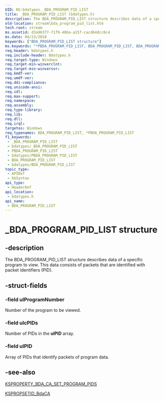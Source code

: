 ```yaml
---
UID: NS:bdatypes._BDA_PROGRAM_PID_LIST
title: _BDA_PROGRAM_PID_LIST (bdatypes.h)
description: The BDA_PROGRAM_PID_LIST structure describes data of a specific program to view. This data consists of packets that are identified with packet identifiers (PID).
old-location: stream\bda_program_pid_list.htm
tech.root: stream
ms.assetid: d3a96377-71f9-40ba-a15f-cacd64dcc6c4
ms.date: 04/23/2018
keywords: ["BDA_PROGRAM_PID_LIST structure"]
ms.keywords: "*PBDA_PROGRAM_PID_LIST, BDA_PROGRAM_PID_LIST, BDA_PROGRAM_PID_LIST structure [Streaming Media Devices], PBDA_PROGRAM_PID_LIST, PBDA_PROGRAM_PID_LIST structure pointer [Streaming Media Devices], _BDA_PROGRAM_PID_LIST, bdaref_a78db54e-c75e-46dc-8b81-f97163569450.xml, bdatypes/BDA_PROGRAM_PID_LIST, bdatypes/PBDA_PROGRAM_PID_LIST, stream.bda_program_pid_list"
req.header: bdatypes.h
req.include-header: Bdatypes.h
req.target-type: Windows
req.target-min-winverclnt: 
req.target-min-winversvr: 
req.kmdf-ver: 
req.umdf-ver: 
req.ddi-compliance: 
req.unicode-ansi: 
req.idl: 
req.max-support: 
req.namespace: 
req.assembly: 
req.type-library: 
req.lib: 
req.dll: 
req.irql: 
targetos: Windows
req.typenames: BDA_PROGRAM_PID_LIST, *PBDA_PROGRAM_PID_LIST
f1_keywords:
 - _BDA_PROGRAM_PID_LIST
 - bdatypes/_BDA_PROGRAM_PID_LIST
 - PBDA_PROGRAM_PID_LIST
 - bdatypes/PBDA_PROGRAM_PID_LIST
 - BDA_PROGRAM_PID_LIST
 - bdatypes/BDA_PROGRAM_PID_LIST
topic_type:
 - APIRef
 - kbSyntax
api_type:
 - HeaderDef
api_location:
 - bdatypes.h
api_name:
 - BDA_PROGRAM_PID_LIST
---
```


# _BDA_PROGRAM_PID_LIST structure


## -description

The BDA_PROGRAM_PID_LIST structure describes data of a specific program to view. This data consists of packets that are identified with packet identifiers (PID).

## -struct-fields

### -field ulProgramNumber

Number of the program to be viewed.

### -field ulcPIDs

Number of PIDs in the <b>ulPID</b> array.

### -field ulPID

Array of PIDs that identify packets of program data.

## -see-also

<a href="https://docs.microsoft.com/windows-hardware/drivers/stream/ksproperty-bda-ca-set-program-pids">KSPROPERTY_BDA_CA_SET_PROGRAM_PIDS</a>



<a href="https://docs.microsoft.com/windows-hardware/drivers/stream/kspropsetid-bdaca">KSPROPSETID_BdaCA</a>

